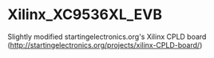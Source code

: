 # Xilinx_XC9536XL_EVB
Slightly modified startingelectronics.org's Xilinx CPLD board (http://startingelectronics.org/projects/xilinx-CPLD-board/)
